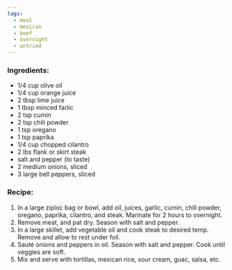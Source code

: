 ```yaml
---
tags:
  - meal
  - mexican
  - beef
  - overnight
  - untried
---
```

### Ingredients:
- 1/4 cup olive oil
- 1/4 cup orange juice
- 2 tbsp lime juice
- 1 tbsp minced farlic
- 2 tsp cumin
- 2 tsp chili powder
- 1 tsp oregano
- 1 tsp paprika
- 1/4 cup chopped cilantro
- 2 lbs flank or skirt steak
- salt and pepper (to taste)
- 2 medium onions, sliced
- 3 large bell peppers, sliced

### Recipe:
1. In a large ziploc bag or bowl, add oil, juices, garlic, cumin, chili powder, oregano, paprika, cilantro, and steak. Marinate for 2 hours to overnight. 
2. Remove meat, and pat dry. Season with salt and pepper. 
3. In a large skillet, add vegetable oil and cook steak to desired temp. Remove and allow to rest under foil. 
4. Sauté onions and peppers in oil. Season with salt and pepper. Cook until veggies are soft. 
5. Mix and serve with tortillas, mexican rice, sour cream, guac, salsa, etc. 
